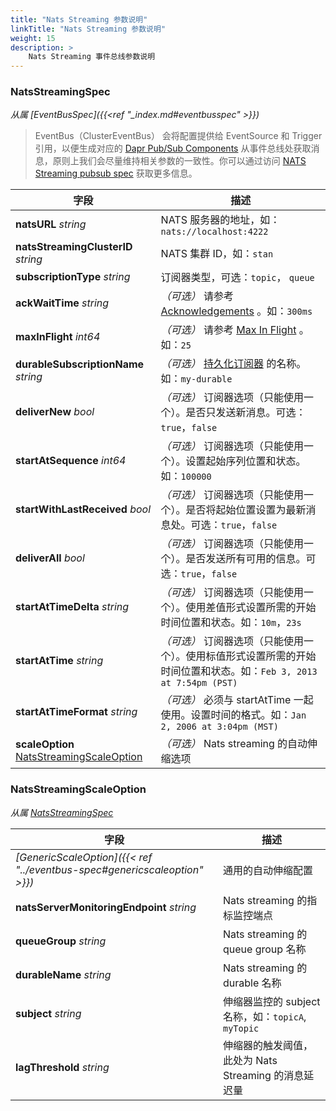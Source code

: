 ```yaml
---
title: "Nats Streaming 参数说明"
linkTitle: "Nats Streaming 参数说明"
weight: 15
description: >
    Nats Streaming 事件总线参数说明
---
```


### NatsStreamingSpec

*从属 [EventBusSpec]({{<ref "_index.md#eventbusspec" >}})*

> EventBus（ClusterEventBus） 会将配置提供给 EventSource 和 Trigger 引用，以便生成对应的 [Dapr Pub/Sub Components](https://docs.dapr.io/reference/components-reference/supported-pubsub/setup-nats-streaming/#component-format) 从事件总线处获取消息，原则上我们会尽量维持相关参数的一致性。你可以通过访问 [NATS Streaming pubsub spec](https://docs.dapr.io/reference/components-reference/supported-pubsub/setup-nats-streaming/#spec-metadata-fields) 获取更多信息。

| 字段                                                         | 描述                                                         |
| ------------------------------------------------------------ | ------------------------------------------------------------ |
| **natsURL** *string*                                         | NATS 服务器的地址，如：`nats://localhost:4222`               |
| **natsStreamingClusterID** *string*                          | NATS 集群 ID，如：`stan`                                     |
| **subscriptionType** *string*                                | 订阅器类型，可选：`topic`， `queue`                          |
| **ackWaitTime** *string*                                     | *（可选）* 请参考 [Acknowledgements](https://docs.nats.io/developing-with-nats-streaming/acks#acknowledgements) 。如：`300ms` |
| **maxInFlight** *int64*                                      | *（可选）* 请参考 [Max In Flight](https://docs.nats.io/developing-with-nats-streaming/acks#acknowledgements) 。如：`25` |
| **durableSubscriptionName** *string*                         | *（可选）* [持久化订阅器](https://docs.nats.io/developing-with-nats-streaming/durables) 的名称。如：`my-durable` |
| **deliverNew** *bool*                                        | *（可选）* 订阅器选项（只能使用一个）。是否只发送新消息。可选：`true`，`false` |
| **startAtSequence** *int64*                                  | *（可选）* 订阅器选项（只能使用一个）。设置起始序列位置和状态。如：`100000` |
| **startWithLastReceived** *bool*                             | *（可选）* 订阅器选项（只能使用一个）。是否将起始位置设置为最新消息处。可选：`true`，`false` |
| **deliverAll** *bool*                                        | *（可选）* 订阅器选项（只能使用一个）。是否发送所有可用的信息。可选：`true`，`false` |
| **startAtTimeDelta** *string*                                | *（可选）* 订阅器选项（只能使用一个）。使用差值形式设置所需的开始时间位置和状态。如：`10m`，`23s` |
| **startAtTime** *string*                                     | *（可选）* 订阅器选项（只能使用一个）。使用标值形式设置所需的开始时间位置和状态。如：`Feb 3, 2013 at 7:54pm (PST)` |
| **startAtTimeFormat** *string*                               | *（可选）* 必须与 startAtTime 一起使用。设置时间的格式。如：`Jan 2, 2006 at 3:04pm (MST)` |
| **scaleOption** [NatsStreamingScaleOption](#natsstreamingscaleoption) | *（可选）* Nats streaming 的自动伸缩选项                     |

### NatsStreamingScaleOption

*从属 [NatsStreamingSpec](#natsstreamingspec)*

| 字段                                                         | 描述                                                 |
| ------------------------------------------------------------ | ---------------------------------------------------- |
| *[GenericScaleOption]({{< ref "../eventbus-spec#genericscaleoption" >}})* | 通用的自动伸缩配置                                   |
| **natsServerMonitoringEndpoint** *string*                    | Nats streaming 的指标监控端点                        |
| **queueGroup** *string*                                      | Nats streaming 的 queue group 名称                   |
| **durableName** *string*                                     | Nats streaming 的 durable 名称                       |
| **subject** *string*                                         | 伸缩器监控的 subject 名称，如：`topicA`, `myTopic`   |
| **lagThreshold** *string*                                    | 伸缩器的触发阈值，此处为 Nats Streaming 的消息延迟量 |

